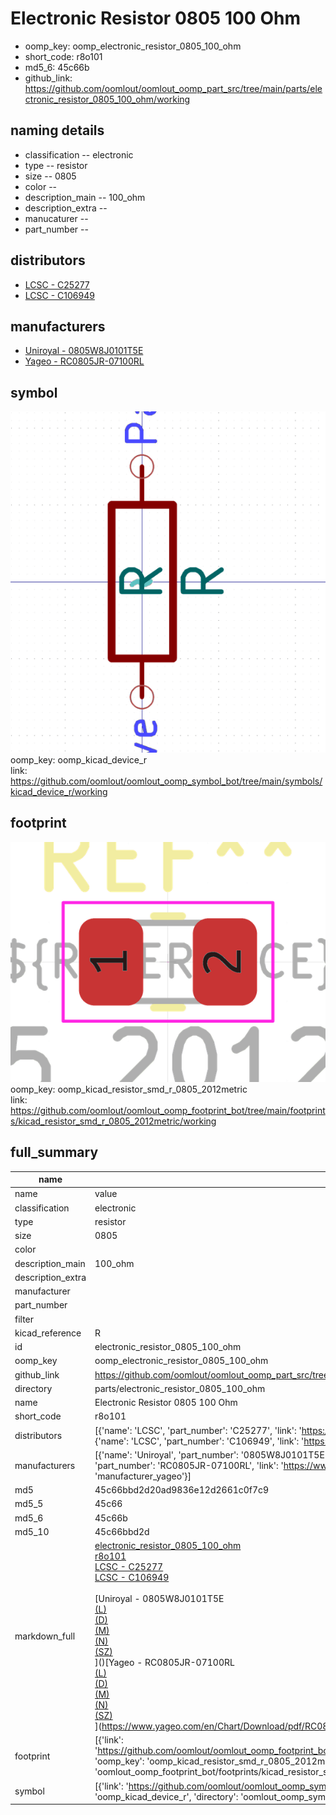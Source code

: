 # Electronic Resistor 0805 100 Ohm

  
* oomp_key: oomp_electronic_resistor_0805_100_ohm 
* short_code: r8o101
* md5_6: 45c66b  
* github_link: https://github.com/oomlout/oomlout_oomp_part_src/tree/main/parts/electronic_resistor_0805_100_ohm/working  
## naming details
* classification -- electronic
* type -- resistor
* size -- 0805
* color -- 
* description_main -- 100_ohm
* description_extra -- 
* manucaturer -- 
* part_number -- 

## distributors
* [LCSC - C25277](https://lcsc.com/product-detail/C25277.html)  
* [LCSC - C106949](https://lcsc.com/product-detail/C106949.html)  

## manufacturers
* [Uniroyal - 0805W8J0101T5E]()  
* [Yageo - RC0805JR-07100RL](https://www.yageo.com/en/Chart/Download/pdf/RC0805JR-07100RL)  

## symbol

![](symbol/0/working/working_600.png)  
oomp_key: oomp_kicad_device_r  
link: https://github.com/oomlout/oomlout_oomp_symbol_bot/tree/main/symbols/kicad_device_r/working  

## footprint

![](footprint/0/working/working_600.png)  
oomp_key: oomp_kicad_resistor_smd_r_0805_2012metric  
link: https://github.com/oomlout/oomlout_oomp_footprint_bot/tree/main/footprints/kicad_resistor_smd_r_0805_2012metric/working  

## full_summary
| name | value | 
| --- | --- | 
| name | value | 
| classification | electronic | 
| type | resistor | 
| size | 0805 | 
| color |  | 
| description_main | 100_ohm | 
| description_extra |  | 
| manufacturer |  | 
| part_number |  | 
| filter |  | 
| kicad_reference | R | 
| id | electronic_resistor_0805_100_ohm | 
| oomp_key | oomp_electronic_resistor_0805_100_ohm | 
| github_link | https://github.com/oomlout/oomlout_oomp_part_src/tree/main/parts/electronic_resistor_0805_100_ohm/working | 
| directory | parts/electronic_resistor_0805_100_ohm | 
| name | Electronic Resistor 0805 100 Ohm | 
| short_code | r8o101 | 
| distributors | [{'name': 'LCSC', 'part_number': 'C25277', 'link': 'https://lcsc.com/product-detail/C25277.html', 'id': 'distributor_lcsc'}, {'name': 'LCSC', 'part_number': 'C106949', 'link': 'https://lcsc.com/product-detail/C106949.html', 'id': 'distributor_lcsc'}] | 
| manufacturers | [{'name': 'Uniroyal', 'part_number': '0805W8J0101T5E', 'link': '', 'id': 'manufacturer_uniroyal'}, {'name': 'Yageo', 'part_number': 'RC0805JR-07100RL', 'link': 'https://www.yageo.com/en/Chart/Download/pdf/RC0805JR-07100RL', 'id': 'manufacturer_yageo'}] | 
| md5 | 45c66bbd2d20ad9836e12d2661c0f7c9 | 
| md5_5 | 45c66 | 
| md5_6 | 45c66b | 
| md5_10 | 45c66bbd2d | 
| markdown_full | [electronic_resistor_0805_100_ohm](https://github.com/oomlout/oomlout_oomp_part_src/tree/main/parts/electronic_resistor_0805_100_ohm/working)<br>[r8o101](https://github.com/oomlout/oomlout_oomp_part_src/tree/main/parts/electronic_resistor_0805_100_ohm/working)<br>[LCSC - C25277<br>](https://lcsc.com/product-detail/C25277.html)[LCSC - C106949<br>](https://lcsc.com/product-detail/C106949.html)<br>[Uniroyal - 0805W8J0101T5E<br>[(L)<br>](https://www.lcsc.com/search?q=0805W8J0101T5E)[(D)<br>](https://www.digikey.com/en/products?,keywords=0805W8J0101T5E)[(M)<br>](https://www.mouser.com/Search/Refine?Keyword=0805W8J0101T5E)[(N)<br>](https://www.newark.com/search?st=0805W8J0101T5E)[(SZ)<br>](https://so.szlcsc.com/global.html?k=0805W8J0101T5E)]()[Yageo - RC0805JR-07100RL<br>[(L)<br>](https://www.lcsc.com/search?q=RC0805JR-07100RL)[(D)<br>](https://www.digikey.com/en/products?,keywords=RC0805JR-07100RL)[(M)<br>](https://www.mouser.com/Search/Refine?Keyword=RC0805JR-07100RL)[(N)<br>](https://www.newark.com/search?st=RC0805JR-07100RL)[(SZ)<br>](https://so.szlcsc.com/global.html?k=RC0805JR-07100RL)](https://www.yageo.com/en/Chart/Download/pdf/RC0805JR-07100RL) | 
| footprint | [{'link': 'https://github.com/oomlout/oomlout_oomp_footprint_bot/tree/main/foootprntss/kicad_resistor_smd_r_0805_2012metric', 'oomp_key': 'oomp_kicad_resistor_smd_r_0805_2012metric', 'directory': 'oomlout_oomp_footprint_bot/footprints/kicad_resistor_smd_r_0805_2012metric//working/working.kicad_mod'}] | 
| symbol | [{'link': 'https://github.com/oomlout/oomlout_oomp_symbol_bot/tree/main/symbols/kicad_device_r', 'oomp_key': 'oomp_kicad_device_r', 'directory': 'oomlout_oomp_symbol_bot/symbols/kicad_device_r//working/working.kicad_sym'}] | 

